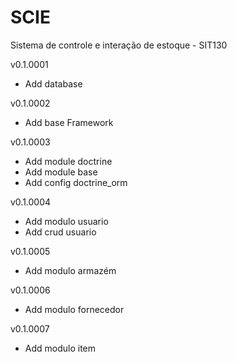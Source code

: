 SCIE
====

Sistema de controle e interação de estoque - SIT130

v0.1.0001  
* Add database 

v0.1.0002  
* Add base Framework

v0.1.0003 
* Add module doctrine  
* Add module base  
* Add config doctrine_orm  

v0.1.0004
* Add modulo usuario  
* Add crud usuario

v0.1.0005
* Add modulo armazém

v0.1.0006
* Add modulo fornecedor

v0.1.0007
* Add modulo item
